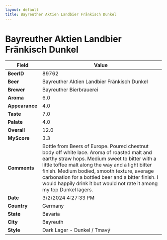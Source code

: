 ```yaml
---
layout: default
title: Bayreuther Aktien Landbier Fränkisch Dunkel 
---
```


# Bayreuther Aktien Landbier Fränkisch Dunkel 

| Field         | Value     |
|---------------|-----------|
| **BeerID** | 89762 |
| **Beer** | Bayreuther Aktien Landbier Fränkisch Dunkel  |
| **Brewer** | Bayreuther Bierbrauerei |
| **Aroma** | 6.0 |
| **Appearance** | 4.0 |
| **Taste** | 7.0 |
| **Palate** | 4.0 |
| **Overall** | 12.0 |
| **MyScore** | 3.3 |
| **Comments** | Bottle from Beers of Europe. Poured chestnut body off white lace. Aroma of roasted malt and earthy straw hops. Medium sweet to bitter with a little toffee malt along the way and a light bitter finish. Medium bodied, smooth texture, average carbonation for a bottled beer and a bitter finish. I would happily drink it but would not rate it among my top Dunkel lagers. |
| **Date** | 3/2/2024 4:27:33 PM |
| **Country** | Germany |
| **State** | Bavaria |
| **City** | Bayreuth |
| **Style** | Dark Lager - Dunkel / Tmavý |
